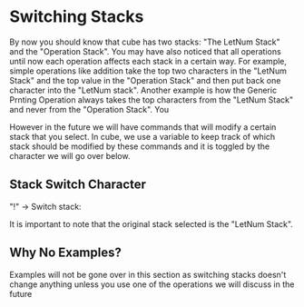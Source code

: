 # Switching Stacks

By now you should know that cube has two stacks: "The LetNum Stack" and the "Operation Stack". You may have also noticed that all operations until now each operation affects each stack in a certain way. For example, simple operations like addition take the top two characters in the "LetNum Stack" and the top value in the "Operation Stack" and then put back one character into the "LetNum stack". Another example is how the Generic Prnting Operation always takes the top characters from the "LetNum Stack" and never from the "Operation Stack". You

However in the future we will have commands that will modify a certain stack that you select. In cube, we use a variable to keep track of which stack should be modified by these commands and it is toggled by the character we will go over below.

## Stack Switch Character

"!" -> Switch stack: 

It is important to note that the original stack selected is the "LetNum Stack". 

## Why No Examples?

Examples will not be gone over in this section as switching stacks doesn't change anything unless you use one of the operations we will discuss in the future